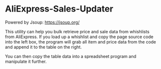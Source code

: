 # AliExpress-Sales-Updater
Powered by Jsoup: https://jsoup.org/

This utility can help you bulk retrieve price and sale data from whishlists from AliExpress. If you load up a whishlist and copy the page source code into the left box, the program will grab all item and price data from the code and append it to the table on the right.

You can then copy the table data into a spreadsheet program and manipulate it further.
